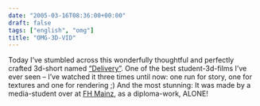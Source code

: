 ```yaml
---
date: "2005-03-16T08:36:00+00:00"
draft: false
tags: ["english", "omg"]
title: "OMG-3D-VID"
---
```

Today I’ve stumbled across this wonderfully thoughtful and
perfectly crafted 3d-short named
[“Delivery”](http://www.delivery.framebox.de/). One of the best
student-3d-films I’ve ever seen – I’ve watched it three times until
now: one run for story, one for textures and one for rendering ;)
And the most stunning: It was made by a media-student over at
[FH Mainz](http://www.fh-mainz.de), as a diploma-work, ALONE!



